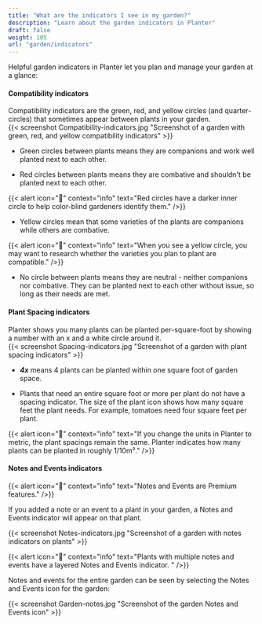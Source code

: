 ```yaml
---
title: "What are the indicators I see in my garden?"
description: "Learn about the garden indicators in Planter"
draft: false
weight: 105
url: "garden/indicators"
---
```

Helpful garden indicators in Planter let you plan and manage your garden at a glance:

#### Compatibility indicators
Compatibility indicators are the green, red, and yellow circles (and quarter-circles) that sometimes appear between plants in your garden.<br />
{{< screenshot Compatibility-indicators.jpg "Screenshot of a garden with green, red, and yellow compatibility indicators" >}}

- Green circles between plants means they are companions and work well planted next to each other.

- Red circles between plants means they are combative and shouldn't be planted next to each other.

{{< alert icon="🌱" context="info" text="Red circles have a darker inner circle to help color-blind gardeners identify them." />}}

- Yellow circles mean that some varieties of the plants are companions while others are combative.

{{< alert icon="🥕" context="info" text="When you see a yellow circle, you may want to research whether the varieties you plan to plant are compatible." />}}

- No circle between plants means they are neutral - neither companions nor combative. They can be planted next to each other without issue, so long as their needs are met.

#### Plant Spacing indicators
Planter shows you many plants can be planted per-square-foot by showing a number with an x and a white circle around it.<br />
{{< screenshot Spacing-indicators.jpg "Screenshot of a garden with plant spacing indicators" >}}

- ***4x*** means 4 plants can be planted within one square foot of garden space.

- Plants that need an entire square foot or more per plant do not have a spacing indicator. The size of the plant icon shows how many square feet the plant needs. For example, tomatoes need four square feet per plant.

{{< alert icon="🌿" context="info" text="If you change the units in Planter to metric, the plant spacings remain the same. Planter indicates how many plants can be planted in roughly 1/10m²." />}}

#### Notes and Events indicators
{{< alert icon="💸" context="info" text="Notes and Events are Premium features." />}}

If you added a note or an event to a plant in your garden, a Notes and Events indicator will appear on that plant.<br />

{{< screenshot Notes-indicators.jpg "Screenshot of a garden with notes indicators on plants" >}}

{{< alert icon="🥬" context="info" text="Plants with multiple notes and events have a layered Notes and Events indicator. " />}}

Notes and events for the entire garden can be seen by selecting the Notes and Events icon for the garden:<br />

{{< screenshot Garden-notes.jpg "Screenshot of the garden Notes and Events icon" >}}
